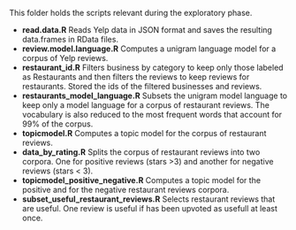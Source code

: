This folder holds the scripts relevant during the exploratory phase.

- **read.data.R** Reads Yelp data in JSON format and saves the resulting data.frames in RData files.
- **review.model.language.R** Computes a unigram language model for a corpus of Yelp reviews. 
- **restaurant_id.R** Filters business by category to keep only those labeled as Restaurants and then filters the reviews to keep reviews for restaurants. Stored the ids of the filtered businesses and reviews.
- **restaurants_model_language.R** Subsets the unigram model language to keep only a model language for a corpus of restaurant reviews. The vocabulary is also reduced to the most frequent words that account for 99% of the corpus.
- **topicmodel.R** Computes a topic model for the corpus of restaurant reviews.
- **data_by_rating.R** Splits the corpus of restaurant reviews into two corpora. One for positive reviews (stars >3) and another for negative reviews (stars < 3).
- **topicmodel_positive_negative.R** Computes a topic model for the positive and for the negative restaurant reviews corpora.
- **subset_useful_restaurant_reviews.R** Selects restaurant reviews that are useful. One review is useful if has been upvoted as usefull at least once.